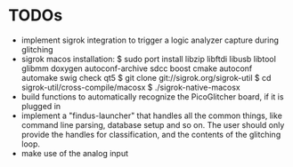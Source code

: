 # TODOs

* implement sigrok integration to trigger a logic analyzer capture during glitching
* sigrok macos installation:
    $ sudo port install libzip libftdi libusb libtool glibmm doxygen autoconf-archive sdcc boost cmake autoconf automake swig check qt5
    $ git clone git://sigrok.org/sigrok-util
    $ cd sigrok-util/cross-compile/macosx
    $ ./sigrok-native-macosx
* build functions to automatically recognize the PicoGlitcher board, if it is plugged in
* implement a "findus-launcher" that handles all the common things, like command line parsing, database setup and so on. The user should only provide the handles for classification, and the contents of the glitching loop.
* make use of the analog input
